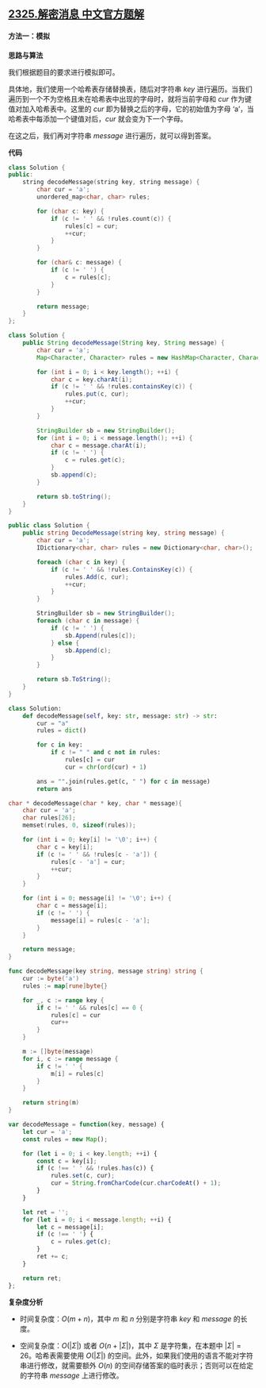 ## [2325.解密消息 中文官方题解](https://leetcode.cn/problems/decode-the-message/solutions/100000/jie-mi-xiao-xi-by-leetcode-solution-wckx)
#### 方法一：模拟

**思路与算法**

我们根据题目的要求进行模拟即可。

具体地，我们使用一个哈希表存储替换表，随后对字符串 $\textit{key}$ 进行遍历。当我们遍历到一个不为空格且未在哈希表中出现的字母时，就将当前字母和 $\textit{cur}$ 作为键值对加入哈希表中。这里的 $\textit{cur}$ 即为替换之后的字母，它的初始值为字母 $\text{`a'}$，当哈希表中每添加一个键值对后，$\textit{cur}$ 就会变为下一个字母。

在这之后，我们再对字符串 $\textit{message}$ 进行遍历，就可以得到答案。

**代码**

```C++ [sol1-C++]
class Solution {
public:
    string decodeMessage(string key, string message) {
        char cur = 'a';
        unordered_map<char, char> rules;

        for (char c: key) {
            if (c != ' ' && !rules.count(c)) {
                rules[c] = cur;
                ++cur;
            }
        }

        for (char& c: message) {
            if (c != ' ') {
                c = rules[c];
            }
        }

        return message;
    }
};
```

```Java [sol1-Java]
class Solution {
    public String decodeMessage(String key, String message) {
        char cur = 'a';
        Map<Character, Character> rules = new HashMap<Character, Character>();

        for (int i = 0; i < key.length(); ++i) {
            char c = key.charAt(i);
            if (c != ' ' && !rules.containsKey(c)) {
                rules.put(c, cur);
                ++cur;
            }
        }

        StringBuilder sb = new StringBuilder();
        for (int i = 0; i < message.length(); ++i) {
            char c = message.charAt(i);
            if (c != ' ') {
                c = rules.get(c);
            }
            sb.append(c);
        }

        return sb.toString();
    }
}
```

```C# [sol1-C#]
public class Solution {
    public string DecodeMessage(string key, string message) {
        char cur = 'a';
        IDictionary<char, char> rules = new Dictionary<char, char>();

        foreach (char c in key) {
            if (c != ' ' && !rules.ContainsKey(c)) {
                rules.Add(c, cur);
                ++cur;
            }
        }

        StringBuilder sb = new StringBuilder();
        foreach (char c in message) {
            if (c != ' ') {
                sb.Append(rules[c]);
            } else {
                sb.Append(c);
            }
        }

        return sb.ToString();
    }
}
```

```Python [sol1-Python3]
class Solution:
    def decodeMessage(self, key: str, message: str) -> str:
        cur = "a"
        rules = dict()

        for c in key:
            if c != " " and c not in rules:
                rules[c] = cur
                cur = chr(ord(cur) + 1)

        ans = "".join(rules.get(c, " ") for c in message)
        return ans
```

```C [sol1-C]
char * decodeMessage(char * key, char * message){
    char cur = 'a';
    char rules[26];
    memset(rules, 0, sizeof(rules));

    for (int i = 0; key[i] != '\0'; i++) {
        char c = key[i];
        if (c != ' ' && !rules[c - 'a']) {
            rules[c - 'a'] = cur;
            ++cur;
        }
    }

    for (int i = 0; message[i] != '\0'; i++) {
        char c = message[i];
        if (c != ' ') {
            message[i] = rules[c - 'a'];
        }
    }

    return message;
}
```

```go [sol1-Golang]
func decodeMessage(key string, message string) string {
    cur := byte('a')
    rules := map[rune]byte{}

    for _, c := range key {
        if c != ' ' && rules[c] == 0 {
            rules[c] = cur
            cur++
        }
    }

    m := []byte(message)
    for i, c := range message {
        if c != ' ' {
            m[i] = rules[c]
        }
    }

    return string(m)
}
```

```JavaScript [sol1-JavaScript]
var decodeMessage = function(key, message) {
    let cur = 'a';
    const rules = new Map();

    for (let i = 0; i < key.length; ++i) {
        const c = key[i];
        if (c !== ' ' && !rules.has(c)) {
            rules.set(c, cur);
            cur = String.fromCharCode(cur.charCodeAt() + 1);
        }
    }

    let ret = '';
    for (let i = 0; i < message.length; ++i) {
        let c = message[i];
        if (c !== ' ') {
            c = rules.get(c);
        }
        ret += c;
    }

    return ret;
};
```

**复杂度分析**

- 时间复杂度：$O(m+n)$，其中 $m$ 和 $n$ 分别是字符串 $\textit{key}$ 和 $\textit{message}$ 的长度。

- 空间复杂度：$O(|\Sigma|)$ 或者 $O(n + |\Sigma|)$，其中 $\Sigma$ 是字符集，在本题中 $|\Sigma|=26$。哈希表需要使用 $O(|\Sigma|)$ 的空间。此外，如果我们使用的语言不能对字符串进行修改，就需要额外 $O(n)$ 的空间存储答案的临时表示；否则可以在给定的字符串 $\textit{message}$ 上进行修改。